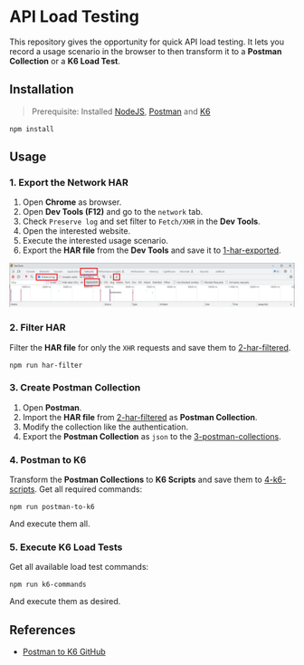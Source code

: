 # API Load Testing

This repository gives the opportunity for quick API load testing. It lets you record a usage scenario in the browser to
then transform it to a __Postman Collection__ or a __K6 Load Test__.

## Installation

> Prerequisite: Installed [NodeJS](https://nodejs.org/en/download), [Postman](https://www.postman.com/downloads/) 
> and [K6](https://k6.io/docs/get-started/installation/)

```shell
npm install
```

## Usage

### 1. Export the Network HAR

1. Open __Chrome__ as browser.
2. Open __Dev Tools (F12)__ and go to the `network` tab.
3. Check `Preserve log` and set filter to `Fetch/XHR` in the __Dev Tools__.
4. Open the interested website.
5. Execute the interested usage scenario.
6. Export the __HAR file__ from the __Dev Tools__ and save it to [1-har-exported](1-har-exported).

![Chrome Dev Tools](.docs/chrome-dev-tools.png)

### 2. Filter HAR

Filter the __HAR file__ for only the `XHR` requests and save them to [2-har-filtered](2-har-filtered).

```shell
npm run har-filter
```

### 3. Create Postman Collection

1. Open __Postman__.
2. Import the __HAR file__ from [2-har-filtered](2-har-filtered) as __Postman Collection__.
3. Modify the collection like the authentication.
4. Export the __Postman Collection__ as `json` to the [3-postman-collections](3-postman-collections).

### 4. Postman to K6

Transform the __Postman Collections__ to __K6 Scripts__ and save them to [4-k6-scripts](4-k6-scripts). Get all required
commands:

```shell
npm run postman-to-k6
```

And execute them all.

### 5. Execute K6 Load Tests

Get all available load test commands:

```shell
npm run k6-commands
```

And execute them as desired.

## References

* [Postman to K6 GitHub](https://github.com/apideck-libraries/postman-to-k6)
